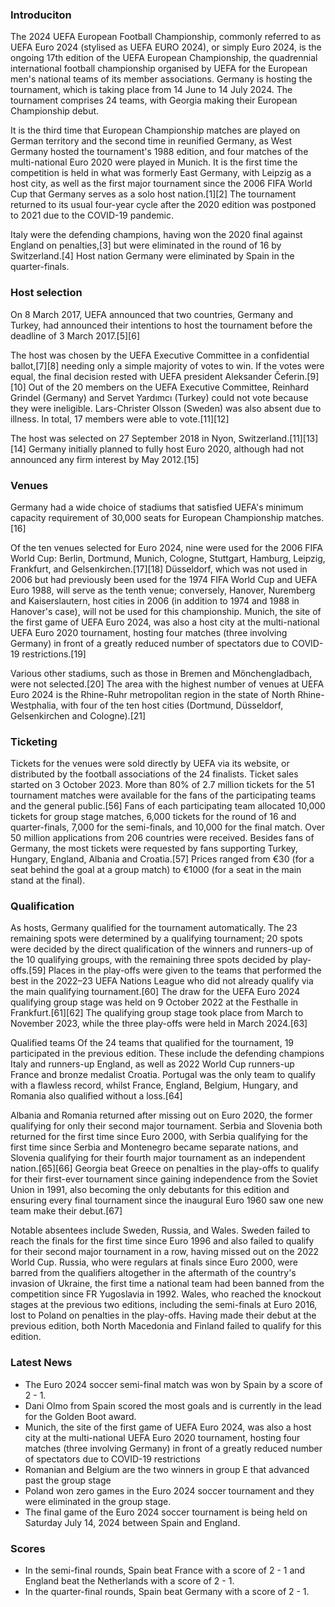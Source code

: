 ### Introduciton

The 2024 UEFA European Football Championship, commonly referred to as UEFA Euro 2024 (stylised as UEFA EURO 2024), or simply Euro 2024, is the ongoing 17th edition of the UEFA European Championship, the quadrennial international football championship organised by UEFA for the European men's national teams of its member associations. Germany is hosting the tournament, which is taking place from 14 June to 14 July 2024. The tournament comprises 24 teams, with Georgia making their European Championship debut.

It is the third time that European Championship matches are played on German territory and the second time in reunified Germany, as West Germany hosted the tournament's 1988 edition, and four matches of the multi-national Euro 2020 were played in Munich. It is the first time the competition is held in what was formerly East Germany, with Leipzig as a host city, as well as the first major tournament since the 2006 FIFA World Cup that Germany serves as a solo host nation.[1][2] The tournament returned to its usual four-year cycle after the 2020 edition was postponed to 2021 due to the COVID-19 pandemic.

Italy were the defending champions, having won the 2020 final against England on penalties,[3] but were eliminated in the round of 16 by Switzerland.[4] Host nation Germany were eliminated by Spain in the quarter-finals.

### Host selection

On 8 March 2017, UEFA announced that two countries, Germany and Turkey, had announced their intentions to host the tournament before the deadline of 3 March 2017.[5][6]

The host was chosen by the UEFA Executive Committee in a confidential ballot,[7][8] needing only a simple majority of votes to win. If the votes were equal, the final decision rested with UEFA president Aleksander Čeferin.[9][10] Out of the 20 members on the UEFA Executive Committee, Reinhard Grindel (Germany) and Servet Yardımcı (Turkey) could not vote because they were ineligible. Lars-Christer Olsson (Sweden) was also absent due to illness. In total, 17 members were able to vote.[11][12]

The host was selected on 27 September 2018 in Nyon, Switzerland.[11][13][14] Germany initially planned to fully host Euro 2020, although had not announced any firm interest by May 2012.[15]

### Venues

Germany had a wide choice of stadiums that satisfied UEFA's minimum capacity requirement of 30,000 seats for European Championship matches.[16]

Of the ten venues selected for Euro 2024, nine were used for the 2006 FIFA World Cup: Berlin, Dortmund, Munich, Cologne, Stuttgart, Hamburg, Leipzig, Frankfurt, and Gelsenkirchen.[17][18] Düsseldorf, which was not used in 2006 but had previously been used for the 1974 FIFA World Cup and UEFA Euro 1988, will serve as the tenth venue; conversely, Hanover, Nuremberg and Kaiserslautern, host cities in 2006 (in addition to 1974 and 1988 in Hanover's case), will not be used for this championship. Munich, the site of the first game of UEFA Euro 2024, was also a host city at the multi-national UEFA Euro 2020 tournament, hosting four matches (three involving Germany) in front of a greatly reduced number of spectators due to COVID-19 restrictions.[19]

Various other stadiums, such as those in Bremen and Mönchengladbach, were not selected.[20] The area with the highest number of venues at UEFA Euro 2024 is the Rhine-Ruhr metropolitan region in the state of North Rhine-Westphalia, with four of the ten host cities (Dortmund, Düsseldorf, Gelsenkirchen and Cologne).[21]

### Ticketing

Tickets for the venues were sold directly by UEFA via its website, or distributed by the football associations of the 24 finalists. Ticket sales started on 3 October 2023. More than 80% of 2.7 million tickets for the 51 tournament matches were available for the fans of the participating teams and the general public.[56] Fans of each participating team allocated 10,000 tickets for group stage matches, 6,000 tickets for the round of 16 and quarter-finals, 7,000 for the semi-finals, and 10,000 for the final match. Over 50 million applications from 206 countries were received. Besides fans of Germany, the most tickets were requested by fans supporting Turkey, Hungary, England, Albania and Croatia.[57] Prices ranged from €30 (for a seat behind the goal at a group match) to €1000 (for a seat in the main stand at the final).

### Qualification

As hosts, Germany qualified for the tournament automatically. The 23 remaining spots were determined by a qualifying tournament; 20 spots were decided by the direct qualification of the winners and runners-up of the 10 qualifying groups, with the remaining three spots decided by play-offs.[59] Places in the play-offs were given to the teams that performed the best in the 2022–23 UEFA Nations League who did not already qualify via the main qualifying tournament.[60] The draw for the UEFA Euro 2024 qualifying group stage was held on 9 October 2022 at the Festhalle in Frankfurt.[61][62] The qualifying group stage took place from March to November 2023, while the three play-offs were held in March 2024.[63]

Qualified teams
Of the 24 teams that qualified for the tournament, 19 participated in the previous edition. These include the defending champions Italy and runners-up England, as well as 2022 World Cup runners-up France and bronze medalist Croatia. Portugal was the only team to qualify with a flawless record, whilst France, England, Belgium, Hungary, and Romania also qualified without a loss.[64]

Albania and Romania returned after missing out on Euro 2020, the former qualifying for only their second major tournament. Serbia and Slovenia both returned for the first time since Euro 2000, with Serbia qualifying for the first time since Serbia and Montenegro became separate nations, and Slovenia qualifying for their fourth major tournament as an independent nation.[65][66] Georgia beat Greece on penalties in the play-offs to qualify for their first-ever tournament since gaining independence from the Soviet Union in 1991, also becoming the only debutants for this edition and ensuring every final tournament since the inaugural Euro 1960 saw one new team make their debut.[67]

Notable absentees include Sweden, Russia, and Wales. Sweden failed to reach the finals for the first time since Euro 1996 and also failed to qualify for their second major tournament in a row, having missed out on the 2022 World Cup. Russia, who were regulars at finals since Euro 2000, were barred from the qualifiers altogether in the aftermath of the country's invasion of Ukraine, the first time a national team had been banned from the competition since FR Yugoslavia in 1992. Wales, who reached the knockout stages at the previous two editions, including the semi-finals at Euro 2016, lost to Poland on penalties in the play-offs. Having made their debut at the previous edition, both North Macedonia and Finland failed to qualify for this edition.


### Latest News

- The Euro 2024 soccer semi-final match was won by Spain by a score of 2 - 1.
- Dani Olmo from Spain scored the most goals and is currently in the lead for the Golden Boot award.
- Munich, the site of the first game of UEFA Euro 2024, was also a host city at the multi-national UEFA Euro 2020 tournament, hosting four matches (three involving Germany) in front of a greatly reduced number of spectators due to COVID-19 restrictions
- Romanian and Belgium are the two winners in group E that advanced past the group stage
- Poland won zero games in the Euro 2024 soccer tournament and they were eliminated in the group stage.
- The final game of the Euro 2024 soccer tournament is being held on Saturday July 14, 2024 between Spain and England.

### Scores

- In the semi-final rounds, Spain beat France with a score of 2 - 1 and England beat the Netherlands with a score of 2 - 1.
- In the quarter-final rounds, Spain beat Germany with a score of 2 - 1.
